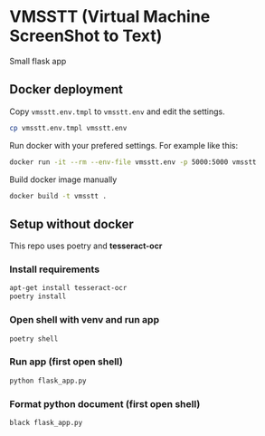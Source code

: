# VMSSTT (Virtual Machine ScreenShot to Text)

Small flask app

## Docker deployment

Copy `vmsstt.env.tmpl` to `vmsstt.env` and edit the settings.

```bash
cp vmsstt.env.tmpl vmsstt.env
```

Run docker with your prefered settings. For example like this:

```bash
docker run -it --rm --env-file vmsstt.env -p 5000:5000 vmsstt
```

Build docker image manually

```bash
docker build -t vmsstt .
```

## Setup without docker

This repo uses poetry and **tesseract-ocr**

### Install requirements

```bash
apt-get install tesseract-ocr
poetry install
```

### Open shell with venv and run app

```bash
poetry shell
```

### Run app (first open shell)

```bash
python flask_app.py
```

### Format python document (first open shell)

```bash
black flask_app.py
```
